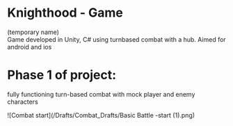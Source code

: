 # Knighthood - Game
(temporary name)  
Game developed in Unity, C# using turnbased combat with a hub. Aimed for android and ios


# Phase 1 of project:
fully functioning turn-based combat with mock player and enemy characters

![Combat start](/Drafts/Combat_Drafts/Basic Battle -start (1).png)
